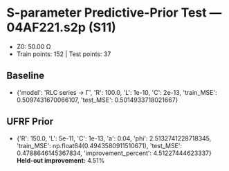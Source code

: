 # S-parameter Predictive-Prior Test — 04AF221.s2p (S11)
- Z0: 50.00 Ω
- Train points: 152  |  Test points: 37

## Baseline
- {'model': 'RLC series -> Γ', 'R': 100.0, 'L': 1e-10, 'C': 2e-13, 'train_MSE': 0.5097431670066107, 'test_MSE': 0.5014933718021667}

## UFRF Prior
- {'R': 150.0, 'L': 5e-11, 'C': 1e-13, 'a': 0.04, 'phi': 2.5132741228718345, 'train_MSE': np.float64(0.4943580911510671), 'test_MSE': 0.4788646145367834, 'improvement_percent': 4.51227444623337}
**Held-out improvement:** 4.51%
